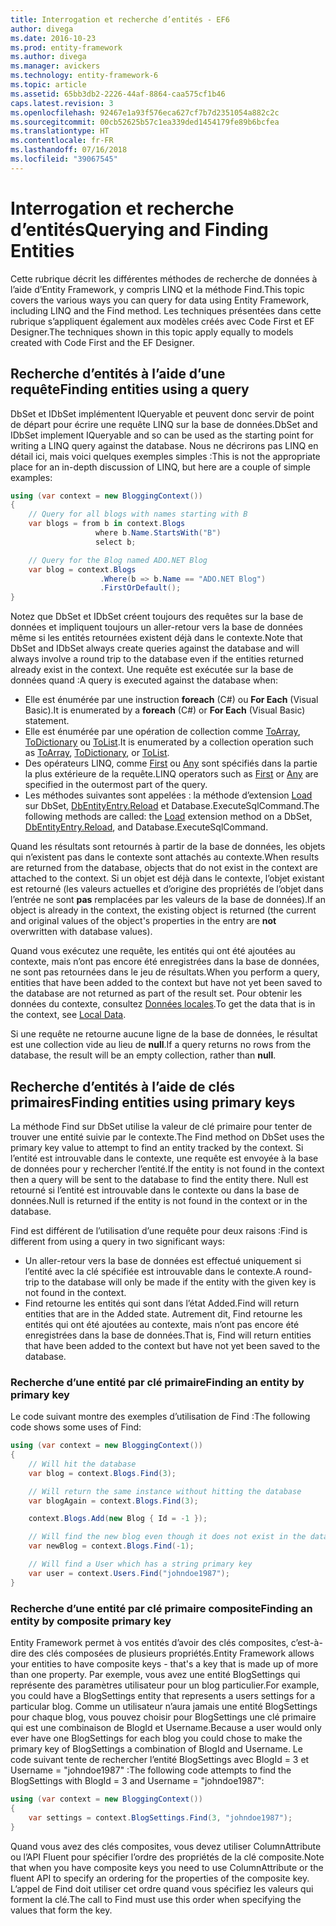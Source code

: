 ```yaml
---
title: Interrogation et recherche d’entités - EF6
author: divega
ms.date: 2016-10-23
ms.prod: entity-framework
ms.author: divega
ms.manager: avickers
ms.technology: entity-framework-6
ms.topic: article
ms.assetid: 65bb3db2-2226-44af-8864-caa575cf1b46
caps.latest.revision: 3
ms.openlocfilehash: 92467e1a93f576eca627cf7b7d2351054a882c2c
ms.sourcegitcommit: 00cb52625b57c1ea339ded1454179fe89b6bcfea
ms.translationtype: HT
ms.contentlocale: fr-FR
ms.lasthandoff: 07/16/2018
ms.locfileid: "39067545"
---
```

# <a name="querying-and-finding-entities"></a><span data-ttu-id="b3151-102">Interrogation et recherche d’entités</span><span class="sxs-lookup"><span data-stu-id="b3151-102">Querying and Finding Entities</span></span>
<span data-ttu-id="b3151-103">Cette rubrique décrit les différentes méthodes de recherche de données à l’aide d’Entity Framework, y compris LINQ et la méthode Find.</span><span class="sxs-lookup"><span data-stu-id="b3151-103">This topic covers the various ways you can query for data using Entity Framework, including LINQ and the Find method.</span></span> <span data-ttu-id="b3151-104">Les techniques présentées dans cette rubrique s’appliquent également aux modèles créés avec Code First et EF Designer.</span><span class="sxs-lookup"><span data-stu-id="b3151-104">The techniques shown in this topic apply equally to models created with Code First and the EF Designer.</span></span>  

## <a name="finding-entities-using-a-query"></a><span data-ttu-id="b3151-105">Recherche d’entités à l’aide d’une requête</span><span class="sxs-lookup"><span data-stu-id="b3151-105">Finding entities using a query</span></span>  

<span data-ttu-id="b3151-106">DbSet et IDbSet implémentent IQueryable et peuvent donc servir de point de départ pour écrire une requête LINQ sur la base de données.</span><span class="sxs-lookup"><span data-stu-id="b3151-106">DbSet and IDbSet implement IQueryable and so can be used as the starting point for writing a LINQ query against the database.</span></span> <span data-ttu-id="b3151-107">Nous ne décrirons pas LINQ en détail ici, mais voici quelques exemples simples :</span><span class="sxs-lookup"><span data-stu-id="b3151-107">This is not the appropriate place for an in-depth discussion of LINQ, but here are a couple of simple examples:</span></span>  

``` csharp
using (var context = new BloggingContext())
{
    // Query for all blogs with names starting with B
    var blogs = from b in context.Blogs
                   where b.Name.StartsWith("B")
                   select b;

    // Query for the Blog named ADO.NET Blog
    var blog = context.Blogs
                    .Where(b => b.Name == "ADO.NET Blog")
                    .FirstOrDefault();
}
```  

<span data-ttu-id="b3151-108">Notez que DbSet et IDbSet créent toujours des requêtes sur la base de données et impliquent toujours un aller-retour vers la base de données même si les entités retournées existent déjà dans le contexte.</span><span class="sxs-lookup"><span data-stu-id="b3151-108">Note that DbSet and IDbSet always create queries against the database and will always involve a round trip to the database even if the entities returned already exist in the context.</span></span> <span data-ttu-id="b3151-109">Une requête est exécutée sur la base de données quand :</span><span class="sxs-lookup"><span data-stu-id="b3151-109">A query is executed against the database when:</span></span>  

- <span data-ttu-id="b3151-110">Elle est énumérée par une instruction **foreach** (C#) ou **For Each** (Visual Basic).</span><span class="sxs-lookup"><span data-stu-id="b3151-110">It is enumerated by a **foreach** (C#) or **For Each** (Visual Basic) statement.</span></span>  
- <span data-ttu-id="b3151-111">Elle est énumérée par une opération de collection comme [ToArray](https://msdn.microsoft.com/library/bb298736), [ToDictionary](https://msdn.microsoft.com/library/system.linq.enumerable.todictionary) ou [ToList](https://msdn.microsoft.com/library/bb342261).</span><span class="sxs-lookup"><span data-stu-id="b3151-111">It is enumerated by a collection operation such as [ToArray](https://msdn.microsoft.com/library/bb298736), [ToDictionary](https://msdn.microsoft.com/library/system.linq.enumerable.todictionary), or [ToList](https://msdn.microsoft.com/library/bb342261).</span></span>  
- <span data-ttu-id="b3151-112">Des opérateurs LINQ, comme [First](https://msdn.microsoft.com/library/bb291976) ou [Any](https://msdn.microsoft.com/library/bb337697) sont spécifiés dans la partie la plus extérieure de la requête.</span><span class="sxs-lookup"><span data-stu-id="b3151-112">LINQ operators such as [First](https://msdn.microsoft.com/library/bb291976) or [Any](https://msdn.microsoft.com/library/bb337697) are specified in the outermost part of the query.</span></span>  
- <span data-ttu-id="b3151-113">Les méthodes suivantes sont appelées : la méthode d’extension [Load](https://msdn.microsoft.com/library/system.data.entity.dbextensions.load) sur DbSet, [DbEntityEntry.Reload](https://msdn.microsoft.com/library/system.data.entity.infrastructure.dbentityentry.reload.aspx) et Database.ExecuteSqlCommand.</span><span class="sxs-lookup"><span data-stu-id="b3151-113">The following methods are called: the [Load](https://msdn.microsoft.com/library/system.data.entity.dbextensions.load) extension method on a DbSet, [DbEntityEntry.Reload](https://msdn.microsoft.com/library/system.data.entity.infrastructure.dbentityentry.reload.aspx), and Database.ExecuteSqlCommand.</span></span>  

<span data-ttu-id="b3151-114">Quand les résultats sont retournés à partir de la base de données, les objets qui n’existent pas dans le contexte sont attachés au contexte.</span><span class="sxs-lookup"><span data-stu-id="b3151-114">When results are returned from the database, objects that do not exist in the context are attached to the context.</span></span> <span data-ttu-id="b3151-115">Si un objet est déjà dans le contexte, l’objet existant est retourné (les valeurs actuelles et d’origine des propriétés de l’objet dans l’entrée ne sont **pas** remplacées par les valeurs de la base de données).</span><span class="sxs-lookup"><span data-stu-id="b3151-115">If an object is already in the context, the existing object is returned (the current and original values of the object's properties in the entry are **not** overwritten with database values).</span></span>  

<span data-ttu-id="b3151-116">Quand vous exécutez une requête, les entités qui ont été ajoutées au contexte, mais n’ont pas encore été enregistrées dans la base de données, ne sont pas retournées dans le jeu de résultats.</span><span class="sxs-lookup"><span data-stu-id="b3151-116">When you perform a query, entities that have been added to the context but have not yet been saved to the database are not returned as part of the result set.</span></span> <span data-ttu-id="b3151-117">Pour obtenir les données du contexte, consultez [Données locales](~/ef6/querying/local-data.md).</span><span class="sxs-lookup"><span data-stu-id="b3151-117">To get the data that is in the context, see [Local Data](~/ef6/querying/local-data.md).</span></span>  

<span data-ttu-id="b3151-118">Si une requête ne retourne aucune ligne de la base de données, le résultat est une collection vide au lieu de **null**.</span><span class="sxs-lookup"><span data-stu-id="b3151-118">If a query returns no rows from the database, the result will be an empty collection, rather than **null**.</span></span>  

## <a name="finding-entities-using-primary-keys"></a><span data-ttu-id="b3151-119">Recherche d’entités à l’aide de clés primaires</span><span class="sxs-lookup"><span data-stu-id="b3151-119">Finding entities using primary keys</span></span>  

<span data-ttu-id="b3151-120">La méthode Find sur DbSet utilise la valeur de clé primaire pour tenter de trouver une entité suivie par le contexte.</span><span class="sxs-lookup"><span data-stu-id="b3151-120">The Find method on DbSet uses the primary key value to attempt to find an entity tracked by the context.</span></span> <span data-ttu-id="b3151-121">Si l’entité est introuvable dans le contexte, une requête est envoyée à la base de données pour y rechercher l’entité.</span><span class="sxs-lookup"><span data-stu-id="b3151-121">If the entity is not found in the context then a query will be sent to the database to find the entity there.</span></span> <span data-ttu-id="b3151-122">Null est retourné si l’entité est introuvable dans le contexte ou dans la base de données.</span><span class="sxs-lookup"><span data-stu-id="b3151-122">Null is returned if the entity is not found in the context or in the database.</span></span>  

<span data-ttu-id="b3151-123">Find est différent de l’utilisation d’une requête pour deux raisons :</span><span class="sxs-lookup"><span data-stu-id="b3151-123">Find is different from using a query in two significant ways:</span></span>  

- <span data-ttu-id="b3151-124">Un aller-retour vers la base de données est effectué uniquement si l’entité avec la clé spécifiée est introuvable dans le contexte.</span><span class="sxs-lookup"><span data-stu-id="b3151-124">A round-trip to the database will only be made if the entity with the given key is not found in the context.</span></span>  
- <span data-ttu-id="b3151-125">Find retourne les entités qui sont dans l’état Added.</span><span class="sxs-lookup"><span data-stu-id="b3151-125">Find will return entities that are in the Added state.</span></span> <span data-ttu-id="b3151-126">Autrement dit, Find retourne les entités qui ont été ajoutées au contexte, mais n’ont pas encore été enregistrées dans la base de données.</span><span class="sxs-lookup"><span data-stu-id="b3151-126">That is, Find will return entities that have been added to the context but have not yet been saved to the database.</span></span>  
### <a name="finding-an-entity-by-primary-key"></a><span data-ttu-id="b3151-127">Recherche d’une entité par clé primaire</span><span class="sxs-lookup"><span data-stu-id="b3151-127">Finding an entity by primary key</span></span>  

<span data-ttu-id="b3151-128">Le code suivant montre des exemples d’utilisation de Find :</span><span class="sxs-lookup"><span data-stu-id="b3151-128">The following code shows some uses of Find:</span></span>  

``` csharp
using (var context = new BloggingContext())
{
    // Will hit the database
    var blog = context.Blogs.Find(3);

    // Will return the same instance without hitting the database
    var blogAgain = context.Blogs.Find(3);

    context.Blogs.Add(new Blog { Id = -1 });

    // Will find the new blog even though it does not exist in the database
    var newBlog = context.Blogs.Find(-1);

    // Will find a User which has a string primary key
    var user = context.Users.Find("johndoe1987");
}
```  

### <a name="finding-an-entity-by-composite-primary-key"></a><span data-ttu-id="b3151-129">Recherche d’une entité par clé primaire composite</span><span class="sxs-lookup"><span data-stu-id="b3151-129">Finding an entity by composite primary key</span></span>  

<span data-ttu-id="b3151-130">Entity Framework permet à vos entités d’avoir des clés composites, c’est-à-dire des clés composées de plusieurs propriétés.</span><span class="sxs-lookup"><span data-stu-id="b3151-130">Entity Framework allows your entities to have composite keys - that's a key that is made up of more than one property.</span></span> <span data-ttu-id="b3151-131">Par exemple, vous avez une entité BlogSettings qui représente des paramètres utilisateur pour un blog particulier.</span><span class="sxs-lookup"><span data-stu-id="b3151-131">For example, you could have a BlogSettings entity that represents a users settings for a particular blog.</span></span> <span data-ttu-id="b3151-132">Comme un utilisateur n’aura jamais une entité BlogSettings pour chaque blog, vous pouvez choisir pour BlogSettings une clé primaire qui est une combinaison de BlogId et Username.</span><span class="sxs-lookup"><span data-stu-id="b3151-132">Because a user would only ever have one BlogSettings for each blog you could chose to make the primary key of BlogSettings a combination of BlogId and Username.</span></span> <span data-ttu-id="b3151-133">Le code suivant tente de rechercher l’entité BlogSettings avec BlogId = 3 et Username = "johndoe1987" :</span><span class="sxs-lookup"><span data-stu-id="b3151-133">The following code attempts to find the BlogSettings with BlogId = 3 and Username = "johndoe1987":</span></span>  

``` csharp  
using (var context = new BloggingContext())
{
    var settings = context.BlogSettings.Find(3, "johndoe1987");
}
```  

<span data-ttu-id="b3151-134">Quand vous avez des clés composites, vous devez utiliser ColumnAttribute ou l’API Fluent pour spécifier l’ordre des propriétés de la clé composite.</span><span class="sxs-lookup"><span data-stu-id="b3151-134">Note that when you have composite keys you need to use ColumnAttribute or the fluent API to specify an ordering for the properties of the composite key.</span></span> <span data-ttu-id="b3151-135">L’appel de Find doit utiliser cet ordre quand vous spécifiez les valeurs qui forment la clé.</span><span class="sxs-lookup"><span data-stu-id="b3151-135">The call to Find must use this order when specifying the values that form the key.</span></span>  
